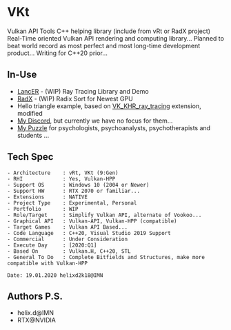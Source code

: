 # VKt
Vulkan API Tools C++ helping library (include from vRt or RadX project)
Real-Time oriented Vulkan API rendering and computing library...
Planned to beat world record as most perfect and most long-time development product... 
Writing for C++20 prior...


## In-Use

*   [LancER](https://github.com/hyperearth/LancER) - (WIP) Ray Tracing Library and Demo
*   [RadX](https://github.com/world8th/RadX) - (WIP) Radix Sort for Newest GPU
*   Hello triangle example, based on [VK_KHR_ray_tracing](https://github.com/helixd-2k18/VK_KHR_ray_tracing) extension, modified
*   [My Discord](https://discord.gg/NqjBJsG), but currently we have no focus for them... 
*   [My Puzzle](https://vk.cc/afiR3v) for psychologists, psychoanalysts, psychotherapists and students ...


## Tech Spec

```MD
- Architecture    : vRt, VKt (9:Gen)
- RHI             : Yes, Vulkan-HPP
- Support OS      : Windows 10 (2004 or Newer)
- Support HW      : RTX 2070 or familiar...
- Extensions      : NATIVE 
- Project Type    : Experimental, Personal
- Portfolio       : WIP
- Role/Target     : Simplify Vulkan API, alternate of Vookoo...
- Graphical API   : Vulkan-API, Vulkan-HPP (compatible)
- Target Games    : Vulkan API Based...
- Code Language   : C++20, Visual Studio 2019 Support
- Commercial      : Under Consideration
- Execute Day     : [2020:Q1]
- Based On        : Vulkan.H, C++20, STL
- General To Do   : Complete Bitfields and Structures, make more compatible with Vulkan-HPP

Date: 19.01.2020 helixd2k18@IMN
```

## Authors P.S.

- helix.d@IMN
- RTX@NVIDIA
